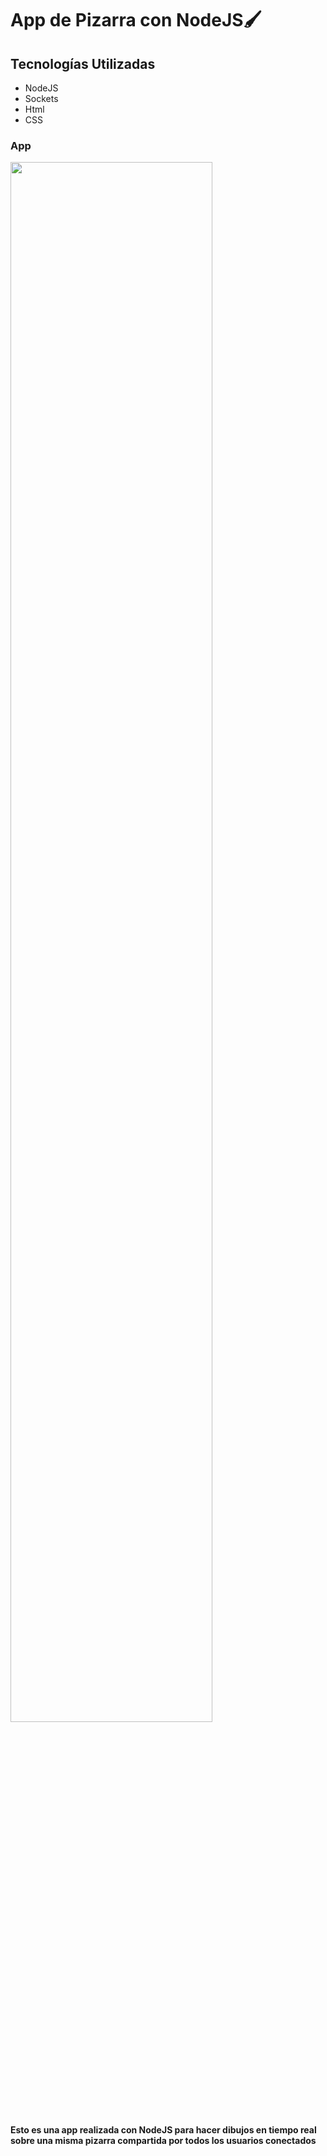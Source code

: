# **App de Pizarra con NodeJS🖌️**

## Tecnologías Utilizadas
- NodeJS
- Sockets
- Html
- CSS

<h3>App</h3>
<img src="https://res.cloudinary.com/my-site-justin/image/upload/f_auto,q_auto/v1/Pizarra/wdxmbsimmqsxdoazun6l"  width="80%" >

#### Esto es una app realizada con NodeJS para hacer dibujos en tiempo real sobre una misma pizarra compartida por todos los usuarios conectados